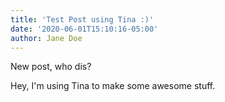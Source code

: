 ```yaml
---
title: 'Test Post using Tina :)'
date: '2020-06-01T15:10:16-05:00'
author: Jane Doe
---
```

New post, who dis?

Hey, I'm using Tina to make some awesome stuff. 